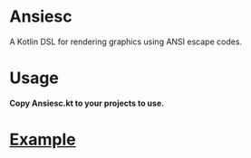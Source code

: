 # Ansiesc
A Kotlin DSL for rendering graphics using ANSI escape codes.

# Usage

**Copy Ansiesc.kt to your projects to use.**

# [Example](usage/man.md)
